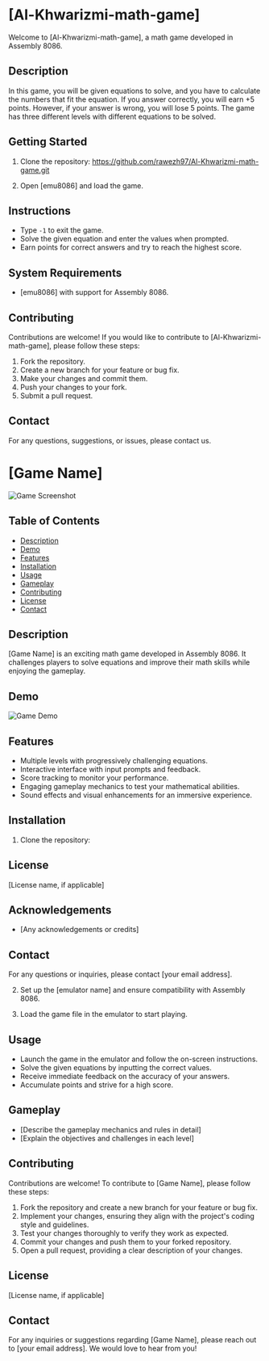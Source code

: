# [Al-Khwarizmi-math-game]

Welcome to [Al-Khwarizmi-math-game], a math game developed in Assembly 8086.  

## Description
In this game, you will be given equations to solve, and you have to calculate the numbers that fit the equation. If you answer correctly, you will earn +5 points. However, if your answer is wrong, you will lose 5 points. The game has three different levels with different equations to be solved.

## Getting Started
1. Clone the repository: https://github.com/rawezh97/Al-Khwarizmi-math-game.git

2. Open [emu8086] and load the game.

## Instructions
- Type `-1` to exit the game.
- Solve the given equation and enter the values when prompted.
- Earn points for correct answers and try to reach the highest score.

## System Requirements
- [emu8086] with support for Assembly 8086.

## Contributing
Contributions are welcome! If you would like to contribute to [Al-Khwarizmi-math-game], please follow these steps:
1. Fork the repository.
2. Create a new branch for your feature or bug fix.
3. Make your changes and commit them.
4. Push your changes to your fork.
5. Submit a pull request.

## Contact
For any questions, suggestions, or issues, please contact us.











# [Game Name]

![Game Screenshot](game_screenshot.png)

## Table of Contents
- [Description](#description)
- [Demo](#demo)
- [Features](#features)
- [Installation](#installation)
- [Usage](#usage)
- [Gameplay](#gameplay)
- [Contributing](#contributing)
- [License](#license)
- [Contact](#contact)

## Description
[Game Name] is an exciting math game developed in Assembly 8086. It challenges players to solve equations and improve their math skills while enjoying the gameplay.

## Demo
![Game Demo](game_demo.gif)

## Features
- Multiple levels with progressively challenging equations.
- Interactive interface with input prompts and feedback.
- Score tracking to monitor your performance.
- Engaging gameplay mechanics to test your mathematical abilities.
- Sound effects and visual enhancements for an immersive experience.

## Installation
1. Clone the repository:


## License
[License name, if applicable]

## Acknowledgements
- [Any acknowledgements or credits]

## Contact
For any questions or inquiries, please contact [your email address].


2. Set up the [emulator name] and ensure compatibility with Assembly 8086.

3. Load the game file in the emulator to start playing.

## Usage
- Launch the game in the emulator and follow the on-screen instructions.
- Solve the given equations by inputting the correct values.
- Receive immediate feedback on the accuracy of your answers.
- Accumulate points and strive for a high score.

## Gameplay
- [Describe the gameplay mechanics and rules in detail]
- [Explain the objectives and challenges in each level]

## Contributing
Contributions are welcome! To contribute to [Game Name], please follow these steps:

1. Fork the repository and create a new branch for your feature or bug fix.
2. Implement your changes, ensuring they align with the project's coding style and guidelines.
3. Test your changes thoroughly to verify they work as expected.
4. Commit your changes and push them to your forked repository.
5. Open a pull request, providing a clear description of your changes.

## License
[License name, if applicable]

## Contact
For any inquiries or suggestions regarding [Game Name], please reach out to [your email address]. We would love to hear from you!

